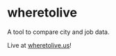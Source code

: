 # wheretolive

A tool to compare city and job data.

Live at [wheretolive.us](http://wheretolive.us)!
